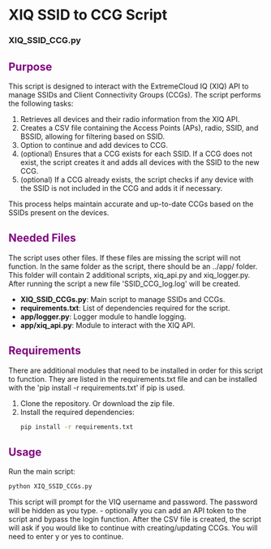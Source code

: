 # XIQ SSID to CCG Script
### XIQ_SSID_CCG.py

## <span style="color:purple"> Purpose </span>
This script is designed to interact with the ExtremeCloud IQ (XIQ) API to manage SSIDs and Client Connectivity Groups (CCGs). The script performs the following tasks:

1. Retrieves all devices and their radio information from the XIQ API.
2. Creates a CSV file containing the Access Points (APs), radio, SSID, and BSSID, allowing for filtering based on SSID.
3. Option to continue and add devices to CCG.
4. (optional) Ensures that a CCG exists for each SSID. If a CCG does not exist, the script creates it and adds all devices with the SSID to the new CCG.
5. (optional) If a CCG already exists, the script checks if any device with the SSID is not included in the CCG and adds it if necessary.

This process helps maintain accurate and up-to-date CCGs based on the SSIDs present on the devices.

## <span style="color:purple"> Needed Files </span>
The script uses other files. If these files are missing the script will not function. 
In the same folder as the script, there should be an ../app/ folder. This folder will contain 2 additional scripts, xiq_api.py and xiq_logger.py. After running the script a new file 'SSID_CCG_log.log' will be created.

- **XIQ_SSID_CCGs.py**: Main script to manage SSIDs and CCGs.
- **requirements.txt**: List of dependencies required for the script.
- **app/logger.py**: Logger module to handle logging.
- **app/xiq_api.py**: Module to interact with the XIQ API.

## <span style="color:purple"> Requirements </span>
There are additional modules that need to be installed in order for this script to function. They are listed in the requirements.txt file and can be installed with the 'pip install -r requirements.txt' if pip is used.

1. Clone the repository. Or download the zip file.
2. Install the required dependencies:
    ```sh
    pip install -r requirements.txt
    ```

## <span style="color:purple"> Usage </span>

Run the main script:
```sh
python XIQ_SSID_CCGs.py
```
This script will prompt for the VIQ username and password. The password will be hidden as you type. 
    - optionally you can add an API token to the script and bypass the login function.
After the CSV file is created, the script will ask if you would like to continue with creating/updating CCGs. You will need to enter y or yes to continue.